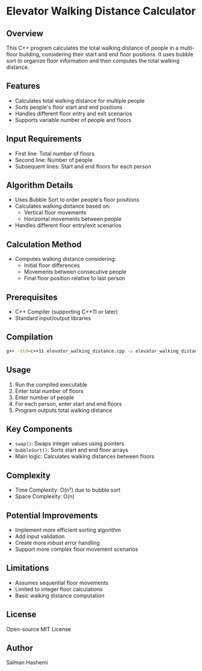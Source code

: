 # Elevator Walking Distance Calculator

## Overview
This C++ program calculates the total walking distance of people in a multi-floor building, considering their start and end floor positions. It uses bubble sort to organize floor information and then computes the total walking distance.

## Features
- Calculates total walking distance for multiple people
- Sorts people's floor start and end positions
- Handles different floor entry and exit scenarios
- Supports variable number of people and floors

## Input Requirements
- First line: Total number of floors
- Second line: Number of people
- Subsequent lines: Start and end floors for each person

## Algorithm Details
- Uses Bubble Sort to order people's floor positions
- Calculates walking distance based on:
  - Vertical floor movements
  - Horizontal movements between people
- Handles different floor entry/exit scenarios

## Calculation Method
- Computes walking distance considering:
  - Initial floor differences
  - Movements between consecutive people
  - Final floor position relative to last person

## Prerequisites
- C++ Compiler (supporting C++11 or later)
- Standard input/output libraries

## Compilation
```bash
g++ -std=c++11 elevator_walking_distance.cpp -o elevator_walking_distance
```

## Usage
1. Run the compiled executable
2. Enter total number of floors
3. Enter number of people
4. For each person, enter start and end floors
5. Program outputs total walking distance

## Key Components
- `swap()`: Swaps integer values using pointers
- `bubbleSort()`: Sorts start and end floor arrays
- Main logic: Calculates walking distances between floors

## Complexity
- Time Complexity: O(n²) due to bubble sort
- Space Complexity: O(n)

## Potential Improvements
- Implement more efficient sorting algorithm
- Add input validation
- Create more robust error handling
- Support more complex floor movement scenarios

## Limitations
- Assumes sequential floor movements
- Limited to integer floor calculations
- Basic walking distance computation

## License
Open-source MIT License

## Author
Salman Hashemi
